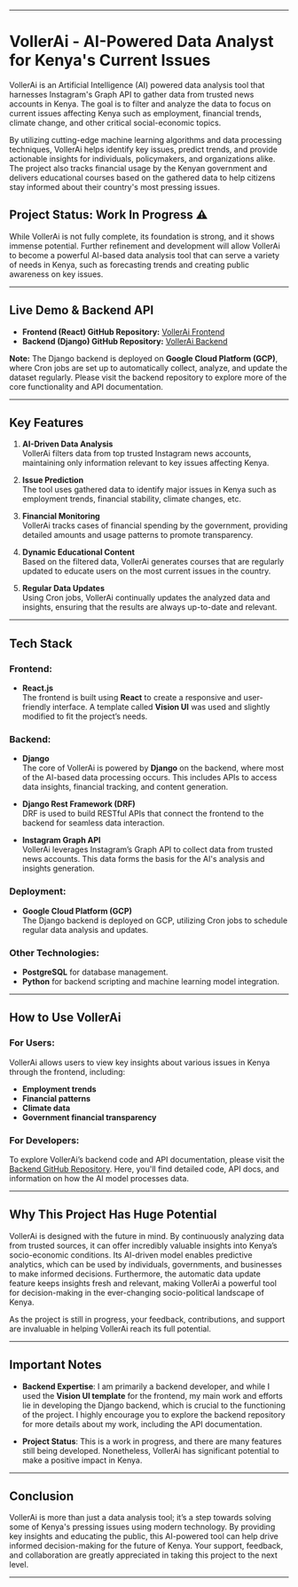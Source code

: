 
---

# VollerAi - AI-Powered Data Analyst for Kenya's Current Issues

VollerAi is an Artificial Intelligence (AI) powered data analysis tool that harnesses Instagram's Graph API to gather data from trusted news accounts in Kenya. The goal is to filter and analyze the data to focus on current issues affecting Kenya such as employment, financial trends, climate change, and other critical social-economic topics. 

By utilizing cutting-edge machine learning algorithms and data processing techniques, VollerAi helps identify key issues, predict trends, and provide actionable insights for individuals, policymakers, and organizations alike. The project also tracks financial usage by the Kenyan government and delivers educational courses based on the gathered data to help citizens stay informed about their country's most pressing issues.

## Project Status: **Work In Progress** ⚠️

While VollerAi is not fully complete, its foundation is strong, and it shows immense potential. Further refinement and development will allow VollerAi to become a powerful AI-based data analysis tool that can serve a variety of needs in Kenya, such as forecasting trends and creating public awareness on key issues.

---

## Live Demo & Backend API

- **Frontend (React) GitHub Repository:** [VollerAi Frontend](https://github.com/philiptitus/voller)
- **Backend (Django) GitHub Repository:** [VollerAi Backend](https://github.com/philiptitus/VollerAPI)

**Note:** The Django backend is deployed on **Google Cloud Platform (GCP)**, where Cron jobs are set up to automatically collect, analyze, and update the dataset regularly. Please visit the backend repository to explore more of the core functionality and API documentation.

---

## Key Features

1. **AI-Driven Data Analysis**  
   VollerAi filters data from top trusted Instagram news accounts, maintaining only information relevant to key issues affecting Kenya.

2. **Issue Prediction**  
   The tool uses gathered data to identify major issues in Kenya such as employment trends, financial stability, climate changes, etc.

3. **Financial Monitoring**  
   VollerAi tracks cases of financial spending by the government, providing detailed amounts and usage patterns to promote transparency.

4. **Dynamic Educational Content**  
   Based on the filtered data, VollerAi generates courses that are regularly updated to educate users on the most current issues in the country.

5. **Regular Data Updates**  
   Using Cron jobs, VollerAi continually updates the analyzed data and insights, ensuring that the results are always up-to-date and relevant.

---

## Tech Stack

### Frontend:
- **React.js**  
   The frontend is built using **React** to create a responsive and user-friendly interface. A template called **Vision UI** was used and slightly modified to fit the project’s needs.

### Backend:
- **Django**  
   The core of VollerAi is powered by **Django** on the backend, where most of the AI-based data processing occurs. This includes APIs to access data insights, financial tracking, and content generation.

- **Django Rest Framework (DRF)**  
   DRF is used to build RESTful APIs that connect the frontend to the backend for seamless data interaction.

- **Instagram Graph API**  
   VollerAi leverages Instagram’s Graph API to collect data from trusted news accounts. This data forms the basis for the AI's analysis and insights generation.

### Deployment:
- **Google Cloud Platform (GCP)**  
   The Django backend is deployed on GCP, utilizing Cron jobs to schedule regular data analysis and updates.

### Other Technologies:
- **PostgreSQL** for database management.
- **Python** for backend scripting and machine learning model integration.

---

## How to Use VollerAi

### For Users:
VollerAi allows users to view key insights about various issues in Kenya through the frontend, including:
- **Employment trends**
- **Financial patterns**
- **Climate data**  
- **Government financial transparency**

### For Developers:
To explore VollerAi’s backend code and API documentation, please visit the [Backend GitHub Repository](https://github.com/your-username/vollerai-backend). Here, you'll find detailed code, API docs, and information on how the AI model processes data.

---

## Why This Project Has Huge Potential

VollerAi is designed with the future in mind. By continuously analyzing data from trusted sources, it can offer incredibly valuable insights into Kenya’s socio-economic conditions. Its AI-driven model enables predictive analytics, which can be used by individuals, governments, and businesses to make informed decisions. Furthermore, the automatic data update feature keeps insights fresh and relevant, making VollerAi a powerful tool for decision-making in the ever-changing socio-political landscape of Kenya.

As the project is still in progress, your feedback, contributions, and support are invaluable in helping VollerAi reach its full potential.

---

## Important Notes

- **Backend Expertise**: I am primarily a backend developer, and while I used the **Vision UI template** for the frontend, my main work and efforts lie in developing the Django backend, which is crucial to the functioning of the project. I highly encourage you to explore the backend repository for more details about my work, including the API documentation.
  
- **Project Status**: This is a work in progress, and there are many features still being developed. Nonetheless, VollerAi has significant potential to make a positive impact in Kenya.

---

## Conclusion

VollerAi is more than just a data analysis tool; it’s a step towards solving some of Kenya's pressing issues using modern technology. By providing key insights and educating the public, this AI-powered tool can help drive informed decision-making for the future of Kenya. Your support, feedback, and collaboration are greatly appreciated in taking this project to the next level.

---
